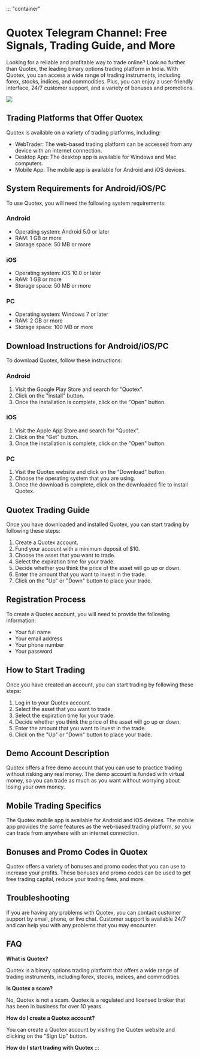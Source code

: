 ::: \"container\"
# Quotex Telegram Channel: Free Signals, Trading Guide, and More

Looking for a reliable and profitable way to trade online? Look no
further than Quotex, the leading binary options trading platform in
India. With Quotex, you can access a wide range of trading instruments,
including forex, stocks, indices, and commodities. Plus, you can enjoy a
user-friendly interface, 24/7 customer support, and a variety of bonuses
and promotions.

[![](https://static.quotex.io/files/8_en/300_250.jpg)](https://traff.sbs/brokerqxsignupf)

## Trading Platforms that Offer Quotex

Quotex is available on a variety of trading platforms, including:

-   WebTrader: The web-based trading platform can be accessed from any
    device with an internet connection.
-   Desktop App: The desktop app is available for Windows and Mac
    computers.
-   Mobile App: The mobile app is available for Android and iOS devices.

## System Requirements for Android/iOS/PC

To use Quotex, you will need the following system requirements:

### Android

-   Operating system: Android 5.0 or later
-   RAM: 1 GB or more
-   Storage space: 50 MB or more

### iOS

-   Operating system: iOS 10.0 or later
-   RAM: 1 GB or more
-   Storage space: 50 MB or more

### PC

-   Operating system: Windows 7 or later
-   RAM: 2 GB or more
-   Storage space: 100 MB or more

## Download Instructions for Android/iOS/PC

To download Quotex, follow these instructions:

### Android

1.  Visit the Google Play Store and search for "Quotex".
2.  Click on the "Install" button.
3.  Once the installation is complete, click on the "Open" button.

### iOS

1.  Visit the Apple App Store and search for "Quotex".
2.  Click on the "Get" button.
3.  Once the installation is complete, click on the "Open" button.

### PC

1.  Visit the Quotex website and click on the "Download" button.
2.  Choose the operating system that you are using.
3.  Once the download is complete, click on the downloaded file to
    install Quotex.

## Quotex Trading Guide

Once you have downloaded and installed Quotex, you can start trading by
following these steps:

1.  Create a Quotex account.
2.  Fund your account with a minimum deposit of \$10.
3.  Choose the asset that you want to trade.
4.  Select the expiration time for your trade.
5.  Decide whether you think the price of the asset will go up or down.
6.  Enter the amount that you want to invest in the trade.
7.  Click on the "Up" or "Down" button to place your trade.

## Registration Process

To create a Quotex account, you will need to provide the following
information:

-   Your full name
-   Your email address
-   Your phone number
-   Your password

## How to Start Trading

Once you have created an account, you can start trading by following
these steps:

1.  Log in to your Quotex account.
2.  Select the asset that you want to trade.
3.  Select the expiration time for your trade.
4.  Decide whether you think the price of the asset will go up or down.
5.  Enter the amount that you want to invest in the trade.
6.  Click on the "Up" or "Down" button to place your trade.

## Demo Account Description

Quotex offers a free demo account that you can use to practice trading
without risking any real money. The demo account is funded with virtual
money, so you can trade as much as you want without worrying about
losing your own money.

## Mobile Trading Specifics

The Quotex mobile app is available for Android and iOS devices. The
mobile app provides the same features as the web-based trading platform,
so you can trade from anywhere with an internet connection.

## Bonuses and Promo Codes in Quotex

Quotex offers a variety of bonuses and promo codes that you can use to
increase your profits. These bonuses and promo codes can be used to get
free trading capital, reduce your trading fees, and more.

## Troubleshooting

If you are having any problems with Quotex, you can contact customer
support by email, phone, or live chat. Customer support is available
24/7 and can help you with any problems that you may encounter.

## FAQ

**What is Quotex?**

Quotex is a binary options trading platform that offers a wide range of
trading instruments, including forex, stocks, indices, and commodities.

**Is Quotex a scam?**

No, Quotex is not a scam. Quotex is a regulated and licensed broker that
has been in business for over 10 years.

**How do I create a Quotex account?**

You can create a Quotex account by visiting the Quotex website and
clicking on the "Sign Up" button.

**How do I start trading with Quotex**
:::

